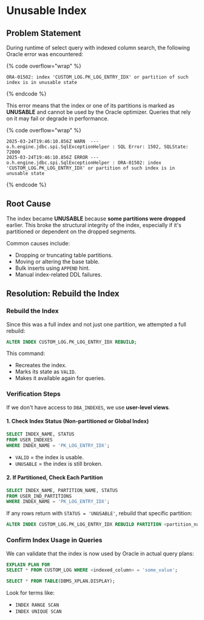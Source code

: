 # Unusable Index

## Problem Statement

During runtime of select query with indexed column search, the following Oracle error was encountered:

{% code overflow="wrap" %}
```
ORA-01502: index 'CUSTOM_LOG.PK_LOG_ENTRY_IDX' or partition of such index is in unusable state
```
{% endcode %}

This error means that the index or one of its partitions is marked as **UNUSABLE** and cannot be used by the Oracle optimizer. Queries that rely on it may fail or degrade in performance.

{% code overflow="wrap" %}
```log
2025-03-24T19:46:10.856Z WARN  --- o.h.engine.jdbc.spi.SqlExceptionHelper : SQL Error: 1502, SQLState: 72000
2025-03-24T19:46:10.856Z ERROR --- o.h.engine.jdbc.spi.SqlExceptionHelper : ORA-01502: index 'CUSTOM_LOG.PK_LOG_ENTRY_IDX' or partition of such index is in unusable state
```
{% endcode %}

## Root Cause

The index became **UNUSABLE** because **some partitions were dropped** earlier. This broke the structural integrity of the index, especially if it's partitioned or dependent on the dropped segments.

Common causes include:

* Dropping or truncating table partitions.
* Moving or altering the base table.
* Bulk inserts using `APPEND` hint.
* Manual index-related DDL failures.

## Resolution: Rebuild the Index

### Rebuild the Index

Since this was a full index and not just one partition, we attempted a full rebuild:

```sql
ALTER INDEX CUSTOM_LOG.PK_LOG_ENTRY_IDX REBUILD;
```

This command:

* Recreates the index.
* Marks its state as `VALID`.
* Makes it available again for queries.

### Verification Steps

If we don't have access to `DBA_INDEXES`, we use **user-level views**.

#### 1. Check Index Status (Non-partitioned or Global Index)

```sql
SELECT INDEX_NAME, STATUS 
FROM USER_INDEXES 
WHERE INDEX_NAME = 'PK_LOG_ENTRY_IDX';
```

* `VALID` = the index is usable.
* `UNUSABLE` = the index is still broken.

#### 2. If Partitioned, Check Each Partition

```sql
SELECT INDEX_NAME, PARTITION_NAME, STATUS 
FROM USER_IND_PARTITIONS 
WHERE INDEX_NAME = 'PK_LOG_ENTRY_IDX';
```

If any rows return with `STATUS = 'UNUSABLE'`, rebuild that specific partition:

```sql
ALTER INDEX CUSTOM_LOG.PK_LOG_ENTRY_IDX REBUILD PARTITION <partition_name>;
```

### Confirm Index Usage in Queries

We can validate that the index is now used by Oracle in actual query plans:

```sql
EXPLAIN PLAN FOR 
SELECT * FROM CUSTOM_LOG WHERE <indexed_column> = 'some_value';

SELECT * FROM TABLE(DBMS_XPLAN.DISPLAY);
```

Look for terms like:

* `INDEX RANGE SCAN`
* `INDEX UNIQUE SCAN`

